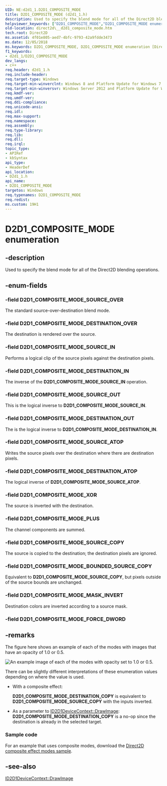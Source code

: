 ```yaml
---
UID: NE:d2d1_1.D2D1_COMPOSITE_MODE
title: D2D1_COMPOSITE_MODE (d2d1_1.h)
description: Used to specify the blend mode for all of the Direct2D blending operations.helpviewer_keywords: ["D2D1_COMPOSITE_MODE","D2D1_COMPOSITE_MODE enumeration [Direct2D]","D2D1_COMPOSITE_MODE_BOUNDED_SOURCE_COPY","D2D1_COMPOSITE_MODE_DESTINATION_ATOP","D2D1_COMPOSITE_MODE_DESTINATION_IN","D2D1_COMPOSITE_MODE_DESTINATION_OUT","D2D1_COMPOSITE_MODE_DESTINATION_OVER","D2D1_COMPOSITE_MODE_MASK_INVERT","D2D1_COMPOSITE_MODE_PLUS","D2D1_COMPOSITE_MODE_SOURCE_ATOP","D2D1_COMPOSITE_MODE_SOURCE_COPY","D2D1_COMPOSITE_MODE_SOURCE_IN","D2D1_COMPOSITE_MODE_SOURCE_OUT","D2D1_COMPOSITE_MODE_SOURCE_OVER","D2D1_COMPOSITE_MODE_XOR","d2d1_1/D2D1_COMPOSITE_MODE","d2d1_1/D2D1_COMPOSITE_MODE_BOUNDED_SOURCE_COPY","d2d1_1/D2D1_COMPOSITE_MODE_DESTINATION_ATOP","d2d1_1/D2D1_COMPOSITE_MODE_DESTINATION_IN","d2d1_1/D2D1_COMPOSITE_MODE_DESTINATION_OUT","d2d1_1/D2D1_COMPOSITE_MODE_DESTINATION_OVER","d2d1_1/D2D1_COMPOSITE_MODE_MASK_INVERT","d2d1_1/D2D1_COMPOSITE_MODE_PLUS","d2d1_1/D2D1_COMPOSITE_MODE_SOURCE_ATOP","d2d1_1/D2D1_COMPOSITE_MODE_SOURCE_COPY","d2d1_1/D2D1_COMPOSITE_MODE_SOURCE_IN","d2d1_1/D2D1_COMPOSITE_MODE_SOURCE_OUT","d2d1_1/D2D1_COMPOSITE_MODE_SOURCE_OVER","d2d1_1/D2D1_COMPOSITE_MODE_XOR","direct2d.__d2d1_composite_mode"]
old-location: direct2d\__d2d1_composite_mode.htm
tech.root: Direct2D
ms.assetid: 4f01e805-aed7-4bfc-9793-42a9fdde3473
ms.date: 12/05/2018
ms.keywords: D2D1_COMPOSITE_MODE, D2D1_COMPOSITE_MODE enumeration [Direct2D], D2D1_COMPOSITE_MODE_BOUNDED_SOURCE_COPY, D2D1_COMPOSITE_MODE_DESTINATION_ATOP, D2D1_COMPOSITE_MODE_DESTINATION_IN, D2D1_COMPOSITE_MODE_DESTINATION_OUT, D2D1_COMPOSITE_MODE_DESTINATION_OVER, D2D1_COMPOSITE_MODE_MASK_INVERT, D2D1_COMPOSITE_MODE_PLUS, D2D1_COMPOSITE_MODE_SOURCE_ATOP, D2D1_COMPOSITE_MODE_SOURCE_COPY, D2D1_COMPOSITE_MODE_SOURCE_IN, D2D1_COMPOSITE_MODE_SOURCE_OUT, D2D1_COMPOSITE_MODE_SOURCE_OVER, D2D1_COMPOSITE_MODE_XOR, d2d1_1/D2D1_COMPOSITE_MODE, d2d1_1/D2D1_COMPOSITE_MODE_BOUNDED_SOURCE_COPY, d2d1_1/D2D1_COMPOSITE_MODE_DESTINATION_ATOP, d2d1_1/D2D1_COMPOSITE_MODE_DESTINATION_IN, d2d1_1/D2D1_COMPOSITE_MODE_DESTINATION_OUT, d2d1_1/D2D1_COMPOSITE_MODE_DESTINATION_OVER, d2d1_1/D2D1_COMPOSITE_MODE_MASK_INVERT, d2d1_1/D2D1_COMPOSITE_MODE_PLUS, d2d1_1/D2D1_COMPOSITE_MODE_SOURCE_ATOP, d2d1_1/D2D1_COMPOSITE_MODE_SOURCE_COPY, d2d1_1/D2D1_COMPOSITE_MODE_SOURCE_IN, d2d1_1/D2D1_COMPOSITE_MODE_SOURCE_OUT, d2d1_1/D2D1_COMPOSITE_MODE_SOURCE_OVER, d2d1_1/D2D1_COMPOSITE_MODE_XOR, direct2d.__d2d1_composite_mode
f1_keywords:
- d2d1_1/D2D1_COMPOSITE_MODE
dev_langs:
- c++
req.header: d2d1_1.h
req.include-header: 
req.target-type: Windows
req.target-min-winverclnt: Windows 8 and Platform Update for Windows 7 [desktop apps \| UWP apps]
req.target-min-winversvr: Windows Server 2012 and Platform Update for Windows Server 2008 R2 [desktop apps \| UWP apps]
req.kmdf-ver: 
req.umdf-ver: 
req.ddi-compliance: 
req.unicode-ansi: 
req.idl: 
req.max-support: 
req.namespace: 
req.assembly: 
req.type-library: 
req.lib: 
req.dll: 
req.irql: 
topic_type:
- APIRef
- kbSyntax
api_type:
- HeaderDef
api_location:
- D2d1_1.h
api_name:
- D2D1_COMPOSITE_MODE
targetos: Windows
req.typenames: D2D1_COMPOSITE_MODE
req.redist: 
ms.custom: 19H1
---
```


# D2D1_COMPOSITE_MODE enumeration


## -description


Used to specify the blend mode for all of the Direct2D blending operations.


## -enum-fields




### -field D2D1_COMPOSITE_MODE_SOURCE_OVER

The standard source-over-destination blend mode.


### -field D2D1_COMPOSITE_MODE_DESTINATION_OVER

The destination is rendered over the source.


### -field D2D1_COMPOSITE_MODE_SOURCE_IN

Performs a logical clip of the source pixels against the destination pixels.


### -field D2D1_COMPOSITE_MODE_DESTINATION_IN

The inverse of the <b>D2D1_COMPOSITE_MODE_SOURCE_IN</b> operation.


### -field D2D1_COMPOSITE_MODE_SOURCE_OUT

This is the logical inverse to <b>D2D1_COMPOSITE_MODE_SOURCE_IN</b>.


### -field D2D1_COMPOSITE_MODE_DESTINATION_OUT

The is the logical inverse to <b>D2D1_COMPOSITE_MODE_DESTINATION_IN</b>.


### -field D2D1_COMPOSITE_MODE_SOURCE_ATOP

Writes the source pixels over the destination where there are destination pixels.


### -field D2D1_COMPOSITE_MODE_DESTINATION_ATOP

The logical inverse of <b>D2D1_COMPOSITE_MODE_SOURCE_ATOP</b>.


### -field D2D1_COMPOSITE_MODE_XOR

The source is inverted with the destination.


### -field D2D1_COMPOSITE_MODE_PLUS

The channel components are summed.


### -field D2D1_COMPOSITE_MODE_SOURCE_COPY

The source is copied to the destination; the destination pixels are ignored.


### -field D2D1_COMPOSITE_MODE_BOUNDED_SOURCE_COPY

Equivalent to <b>D2D1_COMPOSITE_MODE_SOURCE_COPY</b>, but pixels outside of the source bounds are unchanged.



### -field D2D1_COMPOSITE_MODE_MASK_INVERT

Destination colors are inverted according to a source mask.



### -field D2D1_COMPOSITE_MODE_FORCE_DWORD




## -remarks



The figure here shows an example of each of the modes with images that have an opacity of 1.0 or 0.5. 

<img alt="An example image of each of the modes with opacity set to 1.0 or 0.5." src="./images/composite_types.png"/>

There can be slightly different interpretations of these enumeration values depending on where the value is used.

<ul>
<li>
With a composite effect:

<b>D2D1_COMPOSITE_MODE_DESTINATION_COPY</b> is equivalent to <b>D2D1_COMPOSITE_MODE_SOURCE_COPY</b> with the inputs inverted.</li>
<li>
As a parameter to <a href="https://docs.microsoft.com/windows/desktop/api/d2d1_1/nf-d2d1_1-id2d1devicecontext-drawimage(id2d1effect_constd2d1_point_2f_constd2d1_rect_f_d2d1_interpolation_mode_d2d1_composite_mode)">ID2D1DeviceContext::DrawImage</a>: 
<b>D2D1_COMPOSITE_MODE_DESTINATION_COPY</b> is a no-op since the destination is already in the selected target.</li>
</ul>
<h3><a id="Sample_code"></a><a id="sample_code"></a><a id="SAMPLE_CODE"></a>Sample code</h3>
For an example that uses composite modes, download the <a href="https://code.msdn.microsoft.com/windowsapps/Direct2D-Image-Effects-4819dc5b">Direct2D composite effect modes sample</a>.




## -see-also




<a href="https://docs.microsoft.com/windows/desktop/api/d2d1_1/nf-d2d1_1-id2d1devicecontext-drawimage(id2d1effect_constd2d1_point_2f_constd2d1_rect_f_d2d1_interpolation_mode_d2d1_composite_mode)">ID2D1DeviceContext::DrawImage</a>
 

 


